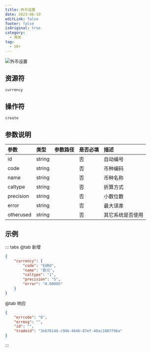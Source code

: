```yaml
---
title: 外币设置
date: 2023-06-19
editLink: false
footer: false
isOriginal: true
category:
  - 用友
tag:
  - U8+
---
```


![外币设置](https://nas.ilyl.life:8092/yonyou/u8/as/currency.gif)

## 资源符

  `currency`
  
## 操作符

  `create`

## 参数说明

|参数|类型|参数路径|是否必填|描述|
|:-|:-|:-|:-|:-|
|id|string||否|自动编号|
|code|string||否|币种编码|
|name|string||否|币种名称|
|caltype|string||否|折算方式|
|precision|string||否|小数位数|
|error|string||否|最大误差|
|otherused|string||否|其它系统是否使用|

## 示例

::: tabs
@tab 新增

```json
{
    "currency": {
        "code": "EURO",
        "name": "欧元",
        "caltype": "1",
        "precision": "5",
        "error": "0.00005"
    }
}
```

@tab 响应

```json
{
    "errcode": "0",
    "errmsg": "",
    "id": "",
    "tradeid": "3eb76146-c94b-4b4b-87ef-40ac1087f9ba"
}
```

:::
